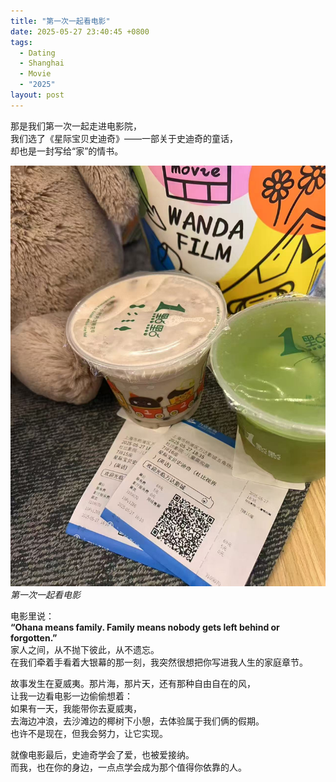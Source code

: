 ```yaml
---
title: "第一次一起看电影"
date: 2025-05-27 23:40:45 +0800
tags:
  - Dating
  - Shanghai
  - Movie
  - "2025"
layout: post
---
```


那是我们第一次一起走进电影院，  
我们选了《星际宝贝史迪奇》——一部关于史迪奇的童话，  
却也是一封写给“家”的情书。

![第一次一起看电影](/assets/202505/17.jpg)
*第一次一起看电影*

电影里说：  
**“Ohana means family. Family means nobody gets left behind or forgotten.”**  
家人之间，从不抛下彼此，从不遗忘。  
在我们牵着手看着大银幕的那一刻，我突然很想把你写进我人生的家庭章节。

故事发生在夏威夷。那片海，那片天，还有那种自由自在的风，  
让我一边看电影一边偷偷想着：  
如果有一天，我能带你去夏威夷，  
去海边冲浪，去沙滩边的椰树下小憩，去体验属于我们俩的假期。  
也许不是现在，但我会努力，让它实现。

就像电影最后，史迪奇学会了爱，也被爱接纳。  
而我，也在你的身边，一点点学会成为那个值得你依靠的人。